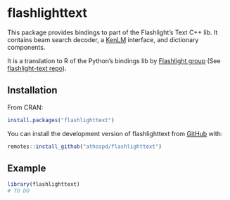 
<!-- README.md is generated from README.Rmd. Please edit that file -->

# flashlighttext

<!-- badges: start -->

<!-- badges: end -->

This package provides bindings to part of the Flashlight’s Text C++ lib.
It contains beam search decoder, a
[KenLM](https://github.com/kpu/kenlm/) interface, and dictionary
components.

It is a translation to R of the Python’s bindings lib by [Flashlight
group](https://github.com/flashlight) (See [flashlight-text
repo](https://github.com/flashlight/text)).

## Installation

From CRAN:

``` r
install.packages("flashlighttext")
```

You can install the development version of flashlighttext from
[GitHub](https://github.com/) with:

``` r
remotes::install_github("athospd/flashlighttext")
```

## Example

``` r
library(flashlighttext)
# TO DO
```
